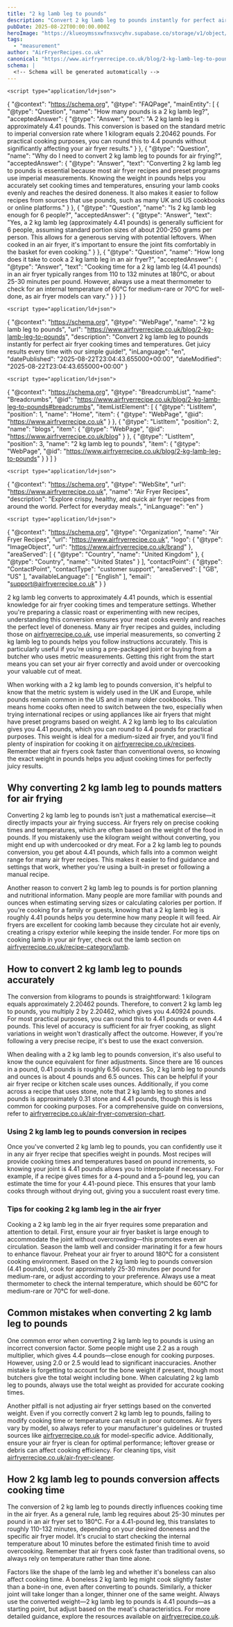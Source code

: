 ```yaml
---
title: "2 kg lamb leg to pounds"
description: "Convert 2 kg lamb leg to pounds instantly for perfect air fryer cooking times and temperatures. Get juicy results every time with our simple guide!"
pubDate: 2025-08-22T00:00:00.000Z
heroImage: "https://klueoymssxwfnxsvcyhv.supabase.co/storage/v1/object/public/Shmucket/2-kg-lamb-leg-to-pounds.webp"
tags:
  - "measurement"
author: "AirFryerRecipes.co.uk"
canonical: "https://www.airfryerrecipe.co.uk/blog/2-kg-lamb-leg-to-pounds"
schema: |
  <!-- Schema will be generated automatically -->
---
```

<script type="application/ld+json">
{
    "@context": "https://schema.org",
    "@type": "BlogPosting",
    "url": "https://www.airfryerrecipe.co.uk/blog/2-kg-lamb-leg-to-pounds",
    "mainEntityOfPage": {
        "@type": "WebPage",
        "@id": "https://www.airfryerrecipe.co.uk/blog/2-kg-lamb-leg-to-pounds"
    },
    "headline": "Easy 2 kg Lamb Leg to Pounds Conversion for Perfect Roasts",
    "description": "Convert 2 kg lamb leg to pounds instantly for perfect air fryer cooking times and temperatures. Get juicy results every time with our simple guide!",
    "author": {
        "@type": "Person",
        "name": "AirFryerRecipes.co.uk",
        "url": "https://www.airfryerrecipe.co.uk/about",
        "image": {
            "@type": "ImageObject",
            "url": "https://klueoymssxwfnxsvcyhv.supabase.co/storage/v1/object/public/Shmucket/Me.jpg"
        }
    },
    "publisher": {
        "@type": "Organization",
        "name": "Air Fryer Recipe",
        "logo": {
            "@type": "ImageObject",
            "url": "https://cdn.prod.website-files.com/68224a465dfe9a7ab4f57570/6844191451a8b2f1e37e63cc_Untitled%20design%20-%202025-06-05T205644.948%20(1).png"
        }
    },
    "datePublished": "2025-08-22T23:04:43.655Z",
    "dateModified": "2025-08-22T23:04:43.655Z",
    "image": {
        "@type": "ImageObject",
        "url": "https://klueoymssxwfnxsvcyhv.supabase.co/storage/v1/object/public/Shmucket/2-kg-lamb-leg-to-pounds.webp"
    },
    "about": {
        "@type": "Thing",
        "name": "Measurement"
    },
    "articleSection": "Measurement",
    "inLanguage": "en-GB"
}
</script>

    <script type="application/ld+json">
{
    "@context": "https://schema.org",
    "@type": "FAQPage",
    "mainEntity": [
        {
            "@type": "Question",
            "name": "How many pounds is a 2 kg lamb leg?",
            "acceptedAnswer": {
                "@type": "Answer",
                "text": "A 2 kg lamb leg is approximately 4.41 pounds. This conversion is based on the standard metric to imperial conversion rate where 1 kilogram equals 2.20462 pounds. For practical cooking purposes, you can round this to 4.4 pounds without significantly affecting your air fryer results."
            }
        },
        {
            "@type": "Question",
            "name": "Why do I need to convert 2 kg lamb leg to pounds for air frying?",
            "acceptedAnswer": {
                "@type": "Answer",
                "text": "Converting 2 kg lamb leg to pounds is essential because most air fryer recipes and preset programs use imperial measurements. Knowing the weight in pounds helps you accurately set cooking times and temperatures, ensuring your lamb cooks evenly and reaches the desired doneness. It also makes it easier to follow recipes from sources that use pounds, such as many UK and US cookbooks or online platforms."
            }
        },
        {
            "@type": "Question",
            "name": "Is 2 kg lamb leg enough for 6 people?",
            "acceptedAnswer": {
                "@type": "Answer",
                "text": "Yes, a 2 kg lamb leg (approximately 4.41 pounds) is generally sufficient for 6 people, assuming standard portion sizes of about 200-250 grams per person. This allows for a generous serving with potential leftovers. When cooked in an air fryer, it's important to ensure the joint fits comfortably in the basket for even cooking."
            }
        },
        {
            "@type": "Question",
            "name": "How long does it take to cook a 2 kg lamb leg in an air fryer?",
            "acceptedAnswer": {
                "@type": "Answer",
                "text": "Cooking time for a 2 kg lamb leg (4.41 pounds) in an air fryer typically ranges from 110 to 132 minutes at 180°C, or about 25-30 minutes per pound. However, always use a meat thermometer to check for an internal temperature of 60°C for medium-rare or 70°C for well-done, as air fryer models can vary."
            }
        }
    ]
}
</script>

    <script type="application/ld+json">
{
    "@context": "https://schema.org",
    "@type": "WebPage",
    "name": "2 kg lamb leg to pounds",
    "url": "https://www.airfryerrecipe.co.uk/blog/2-kg-lamb-leg-to-pounds",
    "description": "Convert 2 kg lamb leg to pounds instantly for perfect air fryer cooking times and temperatures. Get juicy results every time with our simple guide!",
    "inLanguage": "en",
    "datePublished": "2025-08-22T23:04:43.655000+00:00",
    "dateModified": "2025-08-22T23:04:43.655000+00:00"
}
</script>

    <script type="application/ld+json">
{
    "@context": "https://schema.org",
    "@type": "BreadcrumbList",
    "name": "Breadcrumbs",
    "@id": "https://www.airfryerrecipe.co.uk/blog/2-kg-lamb-leg-to-pounds#breadcrumbs",
    "itemListElement": [
        {
            "@type": "ListItem",
            "position": 1,
            "name": "Home",
            "item": {
                "@type": "WebPage",
                "@id": "https://www.airfryerrecipe.co.uk"
            }
        },
        {
            "@type": "ListItem",
            "position": 2,
            "name": "blogs",
            "item": {
                "@type": "WebPage",
                "@id": "https://www.airfryerrecipe.co.uk/blog"
            }
        },
        {
            "@type": "ListItem",
            "position": 3,
            "name": "2 kg lamb leg to pounds",
            "item": {
                "@type": "WebPage",
                "@id": "https://www.airfryerrecipe.co.uk/blog/2-kg-lamb-leg-to-pounds"
            }
        }
    ]
}
</script>

    <script type="application/ld+json">
{
    "@context": "https://schema.org",
    "@type": "WebSite",
    "url": "https://www.airfryerrecipe.co.uk",
    "name": "Air Fryer Recipes",
    "description": "Explore crispy, healthy, and quick air fryer recipes from around the world. Perfect for everyday meals.",
    "inLanguage": "en"
}
</script>

    <script type="application/ld+json">
{
    "@context": "https://schema.org",
    "@type": "Organization",
    "name": "Air Fryer Recipes",
    "url": "https://www.airfryerrecipe.co.uk",
    "logo": {
        "@type": "ImageObject",
        "url": "https://www.airfryerrecipe.co.uk/brand"
    },
    "areaServed": [
        {
            "@type": "Country",
            "name": "United Kingdom"
        },
        {
            "@type": "Country",
            "name": "United States"
        }
    ],
    "contactPoint": {
        "@type": "ContactPoint",
        "contactType": "customer support",
        "areaServed": [
            "GB",
            "US"
        ],
        "availableLanguage": [
            "English"
        ],
        "email": "support@airfryerrecipe.co.uk"
    }
}
</script>

<p>2 kg lamb leg converts to approximately 4.41 pounds, which is essential knowledge for air fryer cooking times and temperature settings. Whether you're preparing a classic roast or experimenting with new recipes, understanding this conversion ensures your meat cooks evenly and reaches the perfect level of doneness. Many air fryer recipes and guides, including those on <a href=https://www.airfryerrecipe.co.uk/>airfryerrecipe.co.uk</a>, use imperial measurements, so converting 2 kg lamb leg to pounds helps you follow instructions accurately. This is particularly useful if you're using a pre-packaged joint or buying from a butcher who uses metric measurements. Getting this right from the start means you can set your air fryer correctly and avoid under or overcooking your valuable cut of meat.</p>
<p>When working with a 2 kg lamb leg to pounds conversion, it's helpful to know that the metric system is widely used in the UK and Europe, while pounds remain common in the US and in many older cookbooks. This means home cooks often need to switch between the two, especially when trying international recipes or using appliances like air fryers that might have preset programs based on weight. A 2 kg lamb leg to lbs calculation gives you 4.41 pounds, which you can round to 4.4 pounds for practical purposes. This weight is ideal for a medium-sized air fryer, and you'll find plenty of inspiration for cooking it on <a href=https://www.airfryerrecipe.co.uk/recipes>airfryerrecipe.co.uk/recipes</a>. Remember that air fryers cook faster than conventional ovens, so knowing the exact weight in pounds helps you adjust cooking times for perfectly juicy results.</p>
<h2>Why converting 2 kg lamb leg to pounds matters for air frying</h2>
<p>Converting 2 kg lamb leg to pounds isn't just a mathematical exercise—it directly impacts your air frying success. Air fryers rely on precise cooking times and temperatures, which are often based on the weight of the food in pounds. If you mistakenly use the kilogram weight without converting, you might end up with undercooked or dry meat. For a 2 kg lamb leg to pounds conversion, you get about 4.41 pounds, which falls into a common weight range for many air fryer recipes. This makes it easier to find guidance and settings that work, whether you're using a built-in preset or following a manual recipe.</p>
<p>Another reason to convert 2 kg lamb leg to pounds is for portion planning and nutritional information. Many people are more familiar with pounds and ounces when estimating serving sizes or calculating calories per portion. If you're cooking for a family or guests, knowing that a 2 kg lamb leg is roughly 4.41 pounds helps you determine how many people it will feed. Air fryers are excellent for cooking lamb because they circulate hot air evenly, creating a crispy exterior while keeping the inside tender. For more tips on cooking lamb in your air fryer, check out the lamb section on <a href=https://www.airfryerrecipe.co.uk/recipe-category/lamb>airfryerrecipe.co.uk/recipe-category/lamb</a>.</p>
<h2>How to convert 2 kg lamb leg to pounds accurately</h2>
<p>The conversion from kilograms to pounds is straightforward: 1 kilogram equals approximately 2.20462 pounds. Therefore, to convert 2 kg lamb leg to pounds, you multiply 2 by 2.20462, which gives you 4.40924 pounds. For most practical purposes, you can round this to 4.41 pounds or even 4.4 pounds. This level of accuracy is sufficient for air fryer cooking, as slight variations in weight won't drastically affect the outcome. However, if you're following a very precise recipe, it's best to use the exact conversion.</p>
<p>When dealing with a 2 kg lamb leg to pounds conversion, it's also useful to know the ounce equivalent for finer adjustments. Since there are 16 ounces in a pound, 0.41 pounds is roughly 6.56 ounces. So, 2 kg lamb leg to pounds and ounces is about 4 pounds and 6.5 ounces. This can be helpful if your air fryer recipe or kitchen scale uses ounces. Additionally, if you come across a recipe that uses stone, note that 2 kg lamb leg to stones and pounds is approximately 0.31 stone and 4.41 pounds, though this is less common for cooking purposes. For a comprehensive guide on conversions, refer to <a href=https://www.airfryerrecipe.co.uk/air-fryer-conversion-chart>airfryerrecipe.co.uk/air-fryer-conversion-chart</a>.</p>
<h3>Using 2 kg lamb leg to pounds conversion in recipes</h3>
<p>Once you've converted 2 kg lamb leg to pounds, you can confidently use it in any air fryer recipe that specifies weight in pounds. Most recipes will provide cooking times and temperatures based on pound increments, so knowing your joint is 4.41 pounds allows you to interpolate if necessary. For example, if a recipe gives times for a 4-pound and a 5-pound leg, you can estimate the time for your 4.41-pound piece. This ensures that your lamb cooks through without drying out, giving you a succulent roast every time.</p>
<h3>Tips for cooking 2 kg lamb leg in the air fryer</h3>
<p>Cooking a 2 kg lamb leg in the air fryer requires some preparation and attention to detail. First, ensure your air fryer basket is large enough to accommodate the joint without overcrowding—this promotes even air circulation. Season the lamb well and consider marinating it for a few hours to enhance flavour. Preheat your air fryer to around 180°C for a consistent cooking environment. Based on the 2 kg lamb leg to pounds conversion (4.41 pounds), cook for approximately 25-30 minutes per pound for medium-rare, or adjust according to your preference. Always use a meat thermometer to check the internal temperature, which should be 60°C for medium-rare or 70°C for well-done.</p>
<h2>Common mistakes when converting 2 kg lamb leg to pounds</h2>
<p>One common error when converting 2 kg lamb leg to pounds is using an incorrect conversion factor. Some people might use 2.2 as a rough multiplier, which gives 4.4 pounds—close enough for cooking purposes. However, using 2.0 or 2.5 would lead to significant inaccuracies. Another mistake is forgetting to account for the bone weight if present, though most butchers give the total weight including bone. When calculating 2 kg lamb leg to pounds, always use the total weight as provided for accurate cooking times.</p>
<p>Another pitfall is not adjusting air fryer settings based on the converted weight. Even if you correctly convert 2 kg lamb leg to pounds, failing to modify cooking time or temperature can result in poor outcomes. Air fryers vary by model, so always refer to your manufacturer's guidelines or trusted sources like <a href=https://www.airfryerrecipe.co.uk/>airfryerrecipe.co.uk</a> for model-specific advice. Additionally, ensure your air fryer is clean for optimal performance; leftover grease or debris can affect cooking efficiency. For cleaning tips, visit <a href=https://www.airfryerrecipe.co.uk/air-fryer-cleaner>airfryerrecipe.co.uk/air-fryer-cleaner</a>.</p>
<h2>How 2 kg lamb leg to pounds conversion affects cooking time</h2>
<p>The conversion of 2 kg lamb leg to pounds directly influences cooking time in the air fryer. As a general rule, lamb leg requires about 25-30 minutes per pound in an air fryer set to 180°C. For a 4.41-pound leg, this translates to roughly 110-132 minutes, depending on your desired doneness and the specific air fryer model. It's crucial to start checking the internal temperature about 10 minutes before the estimated finish time to avoid overcooking. Remember that air fryers cook faster than traditional ovens, so always rely on temperature rather than time alone.</p>
<p>Factors like the shape of the lamb leg and whether it's boneless can also affect cooking time. A boneless 2 kg lamb leg might cook slightly faster than a bone-in one, even after converting to pounds. Similarly, a thicker joint will take longer than a longer, thinner one of the same weight. Always use the converted weight—2 kg lamb leg to pounds is 4.41 pounds—as a starting point, but adjust based on the meat's characteristics. For more detailed guidance, explore the resources available on <a href=https://www.airfryerrecipe.co.uk/>airfryerrecipe.co.uk</a>.</p>
